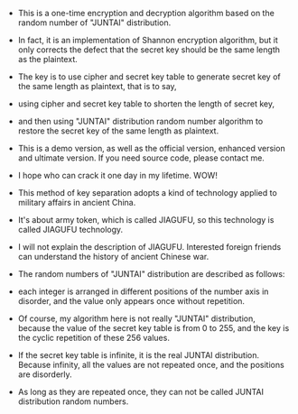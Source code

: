  * This is a one-time encryption and decryption algorithm based on the random number of "JUNTAI" distribution.
 * In fact, it is an implementation of Shannon encryption algorithm, but it only corrects the defect that the secret key should be the same length as the plaintext.
 * The key is to use cipher and secret key table to generate secret key of the same length as plaintext, that is to say,
 * using cipher and secret key table to shorten the length of secret key,
 * and then using "JUNTAI" distribution random number algorithm to restore the secret key of the same length as plaintext.
 * This is a demo version, as well as the official version, enhanced version and ultimate version. If you need source code, please contact me.
 * I hope who can crack it one day in my lifetime. WOW!
 
 * This method of key separation adopts a kind of technology applied to military affairs in ancient China.
* It's about army token, which is called JIAGUFU, so this technology is called JIAGUFU technology.
* I will not explain the description of JIAGUFU. Interested foreign friends can understand the history of ancient Chinese war.

* The random numbers of "JUNTAI" distribution are described as follows:
* each integer is arranged in different positions of the number axis in disorder, and the value only appears once without repetition.
* Of course, my algorithm here is not really "JUNTAI" distribution, because the value of the secret key table is from 0 to 255, and the key is the cyclic repetition of these 256 values.
* If the secret key table is infinite, it is the real JUNTAI distribution. Because infinity, all the values are not repeated once, and the positions are disorderly.
* As long as they are repeated once, they can not be called JUNTAI distribution random numbers.
